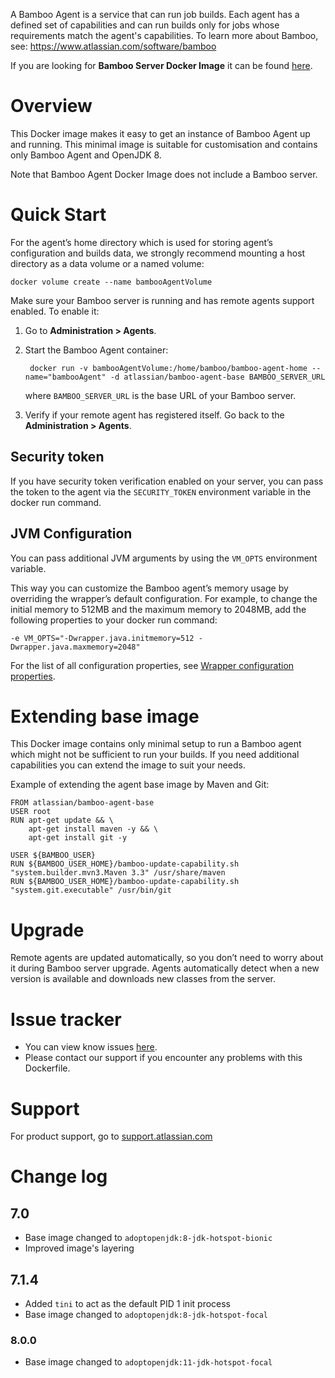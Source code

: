 A Bamboo Agent is a service that can run job builds. Each agent has a defined set of capabilities and can run builds only for jobs whose requirements match the agent's capabilities.
To learn more about Bamboo, see: https://www.atlassian.com/software/bamboo

If you are looking for **Bamboo Server Docker Image** it can be found [here](https://hub.docker.com/r/atlassian/bamboo-server/).

# Overview

This Docker image makes it easy to get an instance of Bamboo Agent up and running. This minimal image is suitable for customisation and contains only Bamboo Agent and OpenJDK 8.

Note that Bamboo Agent Docker Image does not include a Bamboo server.

# Quick Start

For the agent’s home directory which is used for storing agent’s configuration and builds data, we strongly recommend mounting a host directory as a data volume or a named volume:

    docker volume create --name bambooAgentVolume

Make sure your Bamboo server is running and has remote agents support enabled. To enable it:

1. Go to **Administration > Agents**.
2. Start the Bamboo Agent container:

        docker run -v bambooAgentVolume:/home/bamboo/bamboo-agent-home --name="bambooAgent" -d atlassian/bamboo-agent-base BAMBOO_SERVER_URL

    where `BAMBOO_SERVER_URL` is the base URL of your Bamboo server.

3. Verify if your remote agent has registered itself. Go back to the **Administration > Agents**.

## Security token

If you have security token verification enabled on your server, you can pass the token to the agent via the `SECURITY_TOKEN` environment variable in the docker run command.

## JVM Configuration

You can pass additional JVM arguments by using the `VM_OPTS` environment variable.

This way you can customize the Bamboo agent’s memory usage by overriding the wrapper’s default configuration. For example, to change the initial memory to 512MB and the maximum memory to 2048MB, add the following properties to your docker run command:

`-e VM_OPTS="-Dwrapper.java.initmemory=512 -Dwrapper.java.maxmemory=2048"`

For the list of all configuration properties, see [Wrapper configuration properties](https://wrapper.tanukisoftware.com/doc/english/properties.html).

# Extending base image

This Docker image contains only minimal setup to run a Bamboo agent which might not be sufficient to run your builds. If you need additional capabilities you can extend the image to suit your needs.

Example of extending the agent base image by Maven and Git:

    FROM atlassian/bamboo-agent-base
    USER root
    RUN apt-get update && \
        apt-get install maven -y && \
        apt-get install git -y
        
    USER ${BAMBOO_USER}
    RUN ${BAMBOO_USER_HOME}/bamboo-update-capability.sh "system.builder.mvn3.Maven 3.3" /usr/share/maven
    RUN ${BAMBOO_USER_HOME}/bamboo-update-capability.sh "system.git.executable" /usr/bin/git

# Upgrade

Remote agents are updated automatically, so you don’t need to worry about it during Bamboo server upgrade. Agents automatically detect when a new version is available and downloads new classes from the server.

# Issue tracker

* You can view know issues [here](https://jira.atlassian.com/projects/BAM/issues/filter=allissues).
* Please contact our support if you encounter any problems with this Dockerfile.

# Support

For product support, go to [support.atlassian.com](https://support.atlassian.com/)

# Change log

## 7.0

* Base image changed to `adoptopenjdk:8-jdk-hotspot-bionic`
* Improved image's layering

## 7.1.4

* Added `tini` to act as the default PID 1 init process
* Base image changed to `adoptopenjdk:8-jdk-hotspot-focal`

### 8.0.0
* Base image changed to `adoptopenjdk:11-jdk-hotspot-focal`
